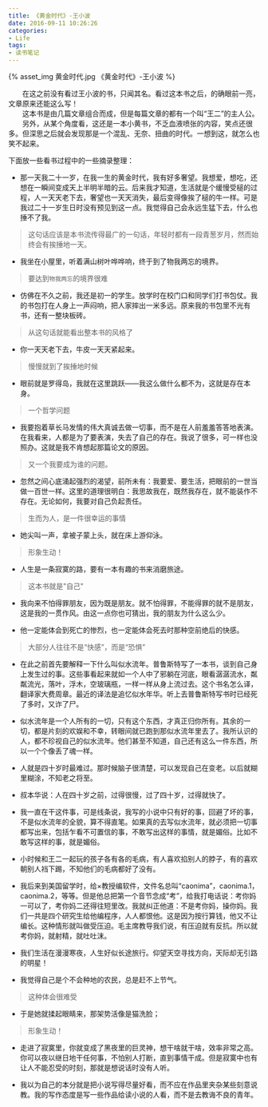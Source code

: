 ```yaml
---
title: 《黄金时代》-王小波
date: 2016-09-11 10:26:26
categories:
- Life
tags:
- 读书笔记
---
```


{% asset_img 黄金时代.jpg 《黄金时代》-王小波 %}

&emsp;&emsp;在这之前没有看过王小波的书，只闻其名。看过这本书之后，的确眼前一亮，文章原来还能这么写！  
&emsp;&emsp;这本书是由几篇文章组合而成，但是每篇文章的都有一个叫“王二”的主人公。  
&emsp;&emsp;另外，从某个角度看，这还是一本小黄书，不乏血液喷张的内容，笑点还很多。但深思之后就会发现那是一个混乱、无奈、扭曲的时代。一想到这，就怎么也笑不起来。  

下面放一些看书过程中的一些摘录整理：  
- 那一天我二十一岁，在我一生的黄金时代，我有好多奢望。我想爱，想吃，还想在一瞬间变成天上半明半暗的云。后来我才知道，生活就是个缓慢受槌的过程，人一天天老下去，奢望也一天天消失，最后变得像挨了槌的牛一样。可是我过二十一岁生日时没有预见到这一点。我觉得自己会永远生猛下去，什么也捶不了我。
> 这句话应该是本书流传得最广的一句话，年轻时都有一段青葱岁月，然而始终会有挨捶地一天。

- 我坐在小屋里，听着满山树叶哗哗响，终于到了物我两忘的境界。
> 要达到`物我两忘`的境界很难

- 仿佛在不久之前，我还是初一的学生。放学时在校门口和同学们打书包仗。我的书包打在人身上一声闷响，把人家摔出一米多远。原来我的书包里不光有书，还有一整块板砖。  
> 从这句话就能看出整本书的风格了

- 你一天天老下去，牛皮一天天紧起来。
> 慢慢就到了挨捶地时候

- 眼前就是罗得岛，我就在这里跳跃——我这么做什么都不为，这就是存在本身。
> 一个哲学问题

- 我要抱着草长马发情的伟大真诚去做一切事，而不是在人前羞羞答答地表演。在我看来，人都是为了要表演，失去了自己的存在。我说了很多，可一样也没照办。这就是我不肯想起那篇论文的原因。
> 又一个我要成为谁的问题。

- 忽然之间心底涌起强烈的渴望，前所未有：我要爱、要生活，把眼前的一世当做一百世一样。这里的道理很明白：我思故我在，既然我存在，就不能装作不存在。无论如何，我要对自己负起责任。
> 生而为人，是一件很幸运的事情

- 她尖叫一声，拿被子蒙上头，就在床上游仰泳。
> 形象生动！

- 人生是一条寂寞的路，要有一本有趣的书来消磨旅途。
> 这本书就是"自己"

- 我向来不怕得罪朋友，因为既是朋友。就不怕得罪，不能得罪的就不是朋友，这是我的一贯作风。由这一点你也可猜出，我的朋友为什么这么少。

- 他一定能体会到死亡的惨烈，也一定能体会死去时那种空前绝后的快感。
> 大部分人往往不是“快感”，而是“恐惧”

- 在此之前首先要解释一下什么叫似水流年。普鲁斯特写了一本书，谈到自己身上发生过的事。这些事看起来就如一个人中了邪躺在河底，眼看潺潺流水，粼粼流光，落叶，浮木，空玻璃瓶，一样一样从身上流过去。这个书名怎么译，翻译家大费周章。最近的译法是追忆似水年华。听上去普鲁斯特写书时已经死了多时，又诈了尸。

- 似水流年是一个人所有的一切，只有这个东西，才真正归你所有。其余的一切，都是片刻的欢娱和不幸，转眼间就已跑到那似水流年里去了。我所认识的人，都不珍视自己的似水流年。他们甚至不知道，自己还有这么一件东西，所以一个个像丢了魂一样。

- 人就是四十岁时最难过。那时候脑子很清楚，可以发现自己在变老。以后就糊里糊涂，不知老之将至。

- 叔本华说：人在四十岁之前，过得很慢，过了四十岁，过得就快了。

- 我一直在干这件事，可是线条说，我写的小说中只有好的事，回避了坏的事，不是似水流年的全貌，算不得直笔。如果真的去写似水流年，就必须把一切事都写出来，包括乍看不可置信的事，不敢写出这样的事情，就是媚俗。比如不敢写这样的事，就是媚俗。

- 小时候和王二一起玩的孩子各有各的毛病，有人喜欢掐别人的脖子，有的喜欢朝别人裆下踢，不知他们的毛病都好了没有。

- 我后来到美国留学时，给×教授编软件，文件名总叫“caonima”，caonima.1，caonima.2，等等。但是他总把第一个音节念成“考”，给我打电话说：考你妈一可以了，考你妈二还得往短里改。我就纠正他道：不是考你妈，操你妈。我们一共是四个研究生给他编程序，人人都恨他。这是因为按行算钱，他又不让编长。这种情形就叫做受压迫。毛主席教导我们说，有压迫就有反抗。所以就考你妈，就射精，就吐吐沫。

- 我们生活在漫漫寒夜，人生好似长途旅行。仰望天空寻找方向，天际却无引路的明星！

- 我觉得自己是个不会种地的农民，总是赶不上节气。
> 这种体会很难受

- 于是她就揉起眼睛来，那架势活像是猫洗脸；
> 形象生动！

- 走进了寂寞里，你就变成了黑夜里的巨灵神，想干啥就干啥，效率非常之高。你可以夜以继日地干任何事，不怕别人打断，直到事情干成。但是寂寞中也有让人不能忍受的时刻，那就是想说话时没有人听。

- 我以为自己的本分就是把小说写得尽量好看，而不应在作品里夹杂某些刻意说教。我的写作态度是写一些作品给读小说的人看，而不是去教诲不良的青年。
